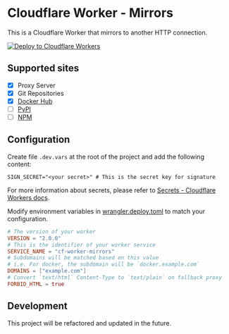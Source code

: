 # Cloudflare Worker - Mirrors

This is a Cloudflare Worker that mirrors to another HTTP connection.

[![Deploy to Cloudflare Workers](https://deploy.workers.cloudflare.com/button)](https://deploy.workers.cloudflare.com/?url=https://github.com/Cnily03/cf-worker-mirrors)

## Supported sites

- [x] Proxy Server
- [x] Git Repositories
- [x] [Docker Hub](https://hub.docker.com)
- [ ] [PyPI](https://pypi.org)
- [ ] [NPM](https://www.npmjs.com)

## Configuration

Create file `.dev.vars` at the root of the project and add the following content:

```env
SIGN_SECRET="<your secret>" # This is the secret key for signature
```

For more information about secrets, please refer to [Secrets - Cloudflare Workers docs](https://developers.cloudflare.com/workers/configuration/secrets/).

Modify environment variables in [wrangler.deploy.toml](./wrangler.deploy.toml) to match your configuration.

```toml
# The version of your worker
VERSION = "2.0.0"
# This is the identifier of your worker service
SERVICE_NAME = "cf-worker-mirrors"
# Subdomains will be matched based on this value
# i.e. For docker, the subdomain will be `docker.example.com`
DOMAINS = ["example.com"]
# Convert `text/html` Content-Type to `text/plain` on fallback proxy
FORBID_HTML = true
```

## Development

This project will be refactored and updated in the future.
